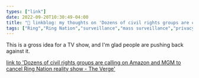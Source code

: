 ```yaml
---
types: ["link"]
date: 2022-09-20T10:30:49-04:00
title: "🔗 linkblog: my thoughts on 'Dozens of civil rights groups are calling on Amazon and MGM to cancel Ring Nation reality show - The Verge'"
tags: ["Ring","Ring Nation","surveillance","mass surveillance","privacy"]
---
```

This is a gross idea for a TV show, and I'm glad people are pushing back against it.
 

[link to 'Dozens of civil rights groups are calling on Amazon and MGM to cancel Ring Nation reality show - The Verge'](https://www.theverge.com/2022/9/20/23362010/ring-nation-mgm-amazon-mark-burnett-barry-poznick-civil-rights-cancel)
